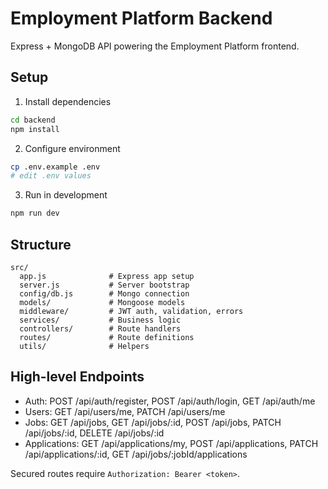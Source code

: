 # Employment Platform Backend

Express + MongoDB API powering the Employment Platform frontend.

## Setup

1. Install dependencies
```bash
cd backend
npm install
```

2. Configure environment
```bash
cp .env.example .env
# edit .env values
```

3. Run in development
```bash
npm run dev
```

## Structure
```
src/
  app.js              # Express app setup
  server.js           # Server bootstrap
  config/db.js        # Mongo connection
  models/             # Mongoose models
  middleware/         # JWT auth, validation, errors
  services/           # Business logic
  controllers/        # Route handlers
  routes/             # Route definitions
  utils/              # Helpers
```

## High-level Endpoints
- Auth: POST /api/auth/register, POST /api/auth/login, GET /api/auth/me
- Users: GET /api/users/me, PATCH /api/users/me
- Jobs: GET /api/jobs, GET /api/jobs/:id, POST /api/jobs, PATCH /api/jobs/:id, DELETE /api/jobs/:id
- Applications: GET /api/applications/my, POST /api/applications, PATCH /api/applications/:id, GET /api/jobs/:jobId/applications

Secured routes require `Authorization: Bearer <token>`.
